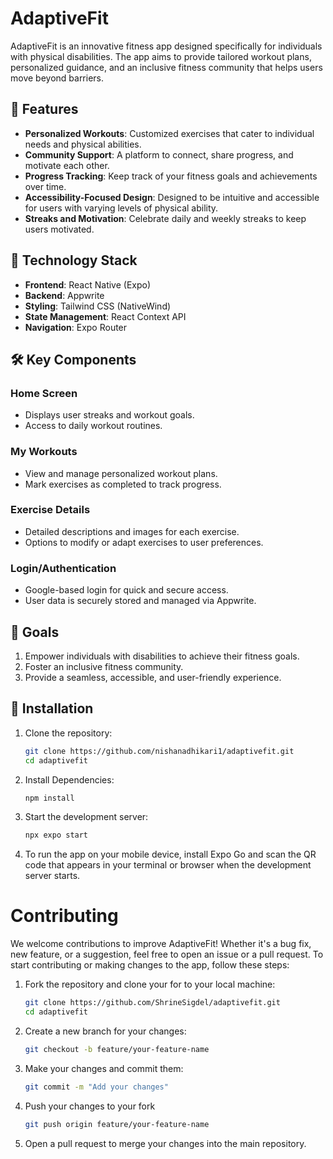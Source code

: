 # AdaptiveFit

AdaptiveFit is an innovative fitness app designed specifically for individuals with physical disabilities. The app aims to provide tailored workout plans, personalized guidance, and an inclusive fitness community that helps users move beyond barriers.

## 🌟 Features

- **Personalized Workouts**: Customized exercises that cater to individual needs and physical abilities.
- **Community Support**: A platform to connect, share progress, and motivate each other.
- **Progress Tracking**: Keep track of your fitness goals and achievements over time.
- **Accessibility-Focused Design**: Designed to be intuitive and accessible for users with varying levels of physical ability.
- **Streaks and Motivation**: Celebrate daily and weekly streaks to keep users motivated.

## 🚀 Technology Stack

- **Frontend**: React Native (Expo)
- **Backend**: Appwrite
- **Styling**: Tailwind CSS (NativeWind)
- **State Management**: React Context API
- **Navigation**: Expo Router

## 🛠️ Key Components

### **Home Screen**
- Displays user streaks and workout goals.
- Access to daily workout routines.

### **My Workouts**
- View and manage personalized workout plans.
- Mark exercises as completed to track progress.

### **Exercise Details**
- Detailed descriptions and images for each exercise.
- Options to modify or adapt exercises to user preferences.

### **Login/Authentication**
- Google-based login for quick and secure access.
- User data is securely stored and managed via Appwrite.

## 🎯 Goals

1. Empower individuals with disabilities to achieve their fitness goals.
2. Foster an inclusive fitness community.
3. Provide a seamless, accessible, and user-friendly experience.

## 📲 Installation

1. Clone the repository:
   ```bash
   git clone https://github.com/nishanadhikari1/adaptivefit.git
   cd adaptivefit

2. Install Dependencies:
   ```bash
   npm install

3. Start the development server:
   ```bash
   npx expo start

4. To run the app on your mobile device, install Expo Go and scan the QR code that appears in your terminal or browser when the development server starts.

# Contributing
We welcome contributions to improve AdaptiveFit! Whether it's a bug fix, new feature, or a suggestion, feel free to open an issue or a pull request.
To start contributing or making changes to the app, follow these steps:

1. Fork the repository and clone your for to your local machine:
   ```bash
   git clone https://github.com/ShrineSigdel/adaptivefit.git
   cd adaptivefit

2. Create a new branch for your changes: 
   ```bash
   git checkout -b feature/your-feature-name

3. Make your changes and commit them:
   ```bash
   git commit -m "Add your changes"

4. Push your changes to your fork
   ```bash
   git push origin feature/your-feature-name

4. Open a pull request to merge your changes into the main repository.


